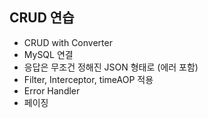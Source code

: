 ## CRUD 연습

- CRUD with Converter
- MySQL 연결
- 응답은 무조건 정해진 JSON 형태로 (에러 포함)
- Filter, Interceptor, timeAOP 적용
- Error Handler
- 페이징
